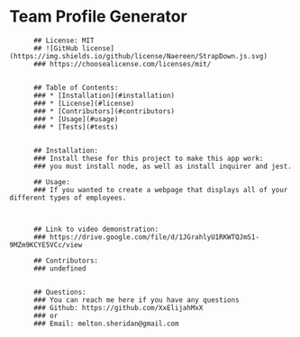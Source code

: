 # Team Profile Generator


          ## License: MIT 
          ## ![GitHub license](https://img.shields.io/github/license/Naereen/StrapDown.js.svg)
          ### https://choosealicense.com/licenses/mit/


          ## Table of Contents:
          ### * [Installation](#installation)
          ### * [License](#license)
          ### * [Contributors](#contributors)
          ### * [Usage](#usage)
          ### * [Tests](#tests)
          

          ## Installation:
          ### Install these for this project to make this app work:
          ### you must install node, as well as install inquirer and jest.

          ## Usage:
          ### If you wanted to create a webpage that displays all of your different types of employees.
          
          
          
          ## Link to video demonstration:
          ### https://drive.google.com/file/d/1JGrahlyU1RKWTQJmS1-9MZm9KCYE5VCc/view

          ## Contributors:
          ### undefined


          ## Questions:
          ### You can reach me here if you have any questions
          ### Github: https://github.com/XxElijahMxX
          ### or
          ### Email: melton.sheridan@gmail.com

          
